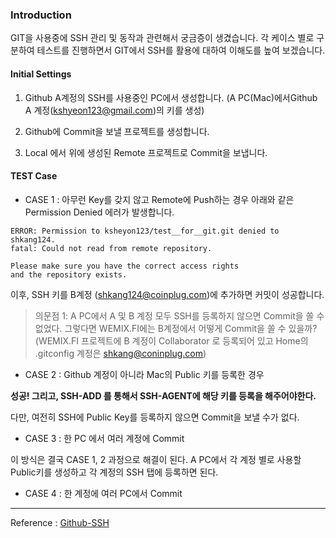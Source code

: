 ### Introduction

GIT을 사용중에 SSH 관리 및 동작과 관련해서 궁금증이 생겼습니다.
각 케이스 별로 구분하여 테스트를 진행하면서 GIT에서 SSH를 활용에 대하여 이해도를 높여 보겠습니다.

#### Initial Settings

1. Github A계정의 SSH를 사용중인 PC에서 생성합니다. (A PC(Mac)에서Github A 계정(kshyeon123@gmail.com)의 키를 생성)

2. Github에 Commit을 보낼 프로젝트를 생성합니다.

3. Local 에서 위에 생성된 Remote 프로젝트로 Commit을 보냅니다.

#### TEST Case

- CASE 1 : 아무런 Key를 갖지 않고 Remote에 Push하는 경우 아래와 같은 Permission Denied 에러가 발생합니다.

```
ERROR: Permission to ksheyon123/test__for__git.git denied to shkang124.
fatal: Could not read from remote repository.

Please make sure you have the correct access rights
and the repository exists.
```

이후, SSH 키를 B계정 (shkang124@coinplug.com)에 추가하면 커밋이 성공합니다.

> 의문점 1: A PC에서 A 및 B 계정 모두 SSH를 등록하지 않으면 Commit을 쏠 수 없었다. 그렇다면 WEMIX.FI에는 B계정에서 어떻게 Commit을 쏠 수 있을까? (WEMIX.FI 프로젝트에 B 계정이 Collaborator 로 등록되어 있고 Home의 .gitconfig 계정은 shkang@coninplug.com)

- CASE 2 : Github 계정이 아니라 Mac의 Public 키를 등록한 경우

**성공! 그리고, SSH-ADD 를 통해서 SSH-AGENT에 해당 키를 등록을 해주어야한다.**

다만, 여전히 SSH에 Public Key를 등록하지 않으면 Commit을 보낼 수가 없다.

- CASE 3 : 한 PC 에서 여러 계정에 Commit

이 방식은 결국 CASE 1, 2 과정으로 해결이 된다. A PC에서 각 계정 별로 사용할 Public키를 생성하고 각 계정의 SSH 탭에 등록하면 된다.

- CASE 4 : 한 계정에 여러 PC에서 Commit

---

Reference : [Github-SSH](https://docs.github.com/en/authentication/connecting-to-github-with-ssh/generating-a-new-ssh-key-and-adding-it-to-the-ssh-agent)
